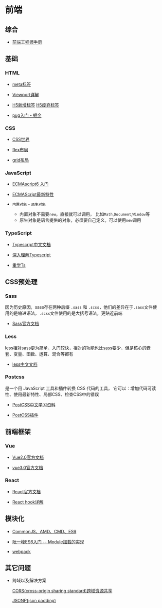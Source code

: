 # 前端

## 综合

- [前端工程师手册](https://leohxj.gitbooks.io/front-end-database/content/index.html)

## 基础

### HTML

- [meta标签](https://developer.mozilla.org/zh-CN/docs/Web/HTML/Element/meta)

- [Viewport详解](http://ourjs.com/detail/54c73ba2232227083e00001a)

- [H5新增标签](https://developer.mozilla.org/zh-CN/docs/Web/Guide/HTML/HTML5/HTML5_element_list) 
 [H5废弃标签](https://developer.mozilla.org/zh-CN/docs/Web/HTML/Element)

- [pug入门 - 掘金](https://juejin.im/post/6844903668383236104)


### CSS

- [CSS世界](/md/css/readme.md)

- [flex布局](md/css/flex布局.md)

- [grid布局](md/css/grid布局.md)


### JavaScript

- [ECMAscript6 入门](https://es6.ruanyifeng.com/#docs/intro)

- [ECMAScript最新特性](https://www.ecma-international.org/publications/standards/Ecma-262.htm)

- `内置对象` - `原生对象`
  - 内置对象不需要`new`，直接就可以调用， 比如`Math`,`Document`,`Window`等
  - 原生对象是语言提供的对象，必须要自己定义，可以使用`new`调用


### TypeScript

- [Typescript中文文档](https://www.tslang.cn/docs/handbook/basic-types.html)

- [深入理解Typescript](https://jkchao.github.io/typescript-book-chinese/)

- [重学Ts](http://book.bugstack.cn/#s/6TAYl8NQ)

## CSS预处理

### Sass

因为历史原因，sass存在两种后缀 `.sass` 和 `.scss`，他们的差异在于`.sass`文件使用的是缩进语法，`.scss`文件使用的是大括号语法，更贴近前端

- [Sass官方文档](https://www.sass.hk/docs/)

### Less

less相对sass更为简单，入门较快，相对的功能也比sass要少，但是核心的嵌套、变量、函数、运算、混合等都有

- [less中文文档](https://less.bootcss.com/#%E6%A6%82%E8%A7%88)

### Postcss

是一个用 JavaScript 工具和插件转换 CSS 代码的工具， 它可以：增加代码可读性、使用最新特性、局部CSS、检查CSS中的错误

- [PostCSS中文学习资料](https://github.com/postcss/postcss/blob/master/README-cn.md)

- [PostCSS插件](https://www.postcss.parts/)

## 前端框架

### Vue

- [Vue2.0官方文档](https://cn.vuejs.org/v2/guide/)

- [vue3.0官方文档](https://v3.cn.vuejs.org/guide/instance.html)


### React

- [React官方文档](https://reactjs.bootcss.com/docs/getting-started.html)

- [React hook详解](https://juejin.im/post/5dbbdbd5f265da4d4b5fe57d#heading-1)


## 模块化

- [CommonJS、AMD、CMD、ES6](https://juejin.im/post/5aaa37c8f265da23945f365c)

- [阮一峰ES6入门 -- Module加载的实现](https://es6.ruanyifeng.com/#docs/module-loader)

- [webpack](https://www.webpackjs.com/loaders/)

## 其它问题

- 跨域以及解决方案

  [CORS(cross-origin sharing standard)跨域资源共享](https://developer.mozilla.org/zh-CN/docs/Web/HTTP/Access_control_CORS)

  [JSONP(json padding)](https://zh.wikipedia.org/wiki/JSONP)

